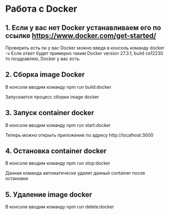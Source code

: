 # Работа с Docker

## 1. Если у вас нет Docker устанавливаем его по ссылке https://www.docker.com/get-started/

Проверить есть ли у вас Docker можно введя в консоль команду docker -v
Если ответ будет примерно таким Docker version 27.3.1, build ce12230 то поздравляю, Docker у вас есть.

## 2. Сборка image Docker

В консоли вводим команду npm run build:docker

Запускается процесс сборки image docker

## 3. Запуск container docker

В консоли вводим команду npm run start:docker

Теперь можно открыть приложение по адресу http://localhost:3000

## 4. Остановка container docker

В консоли вводим команду npm run stop:docker

Данная команда автоматически удалит данный container после остановки

## 5. Удаление image docker

В консоли вводим команду npm run delete:docker
